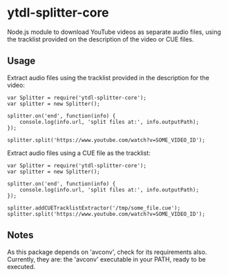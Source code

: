 # ytdl-splitter-core
Node.js module to download YouTube videos as separate audio files, using the tracklist provided on the description of the video or CUE files.

## Usage

Extract audio files using the tracklist provided in the description for the video:

    var Splitter = require('ytdl-splitter-core');
    var splitter = new Splitter();

    splitter.on('end', function(info) {
        console.log(info.url, 'split files at:', info.outputPath);
    });

    splitter.split('https://www.youtube.com/watch?v=SOME_VIDEO_ID');


Extract audio files using a CUE file as the tracklist:

    var Splitter = require('ytdl-splitter-core');
    var splitter = new Splitter();

    splitter.on('end', function(info) {
        console.log(info.url, 'split files at:', info.outputPath);
    });

    splitter.addCUETracklistExtractor('/tmp/some_file.cue');
    splitter.split('https://www.youtube.com/watch?v=SOME_VIDEO_ID');


## Notes

As this package depends on 'avconv', check for its requirements also. Currently, they are: the 'avconv' executable in your PATH, ready to be executed.

